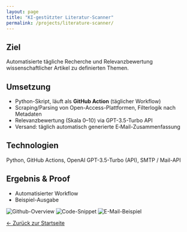 ```yaml
---
layout: page
title: "KI-gestützter Literatur-Scanner"
permalink: /projects/literature-scanner/
---
```



## Ziel
Automatisierte tägliche Recherche und Relevanzbewertung wissenschaftlicher Artikel zu definierten Themen.


## Umsetzung
- Python-Skript, läuft als **GitHub Action** (täglicher Workflow)
- Scraping/Parsing von Open-Access-Plattformen, Filterlogik nach Metadaten
- Relevanzbewertung (Skala 0–10) via GPT-3.5-Turbo API
- Versand: täglich automatisch generierte E‑Mail-Zusammenfassung


## Technologien
Python, GitHub Actions, OpenAI GPT-3.5-Turbo (API), SMTP / Mail-API


## Ergebnis & Proof
- Automatisierter Workflow 
- Beispiel-Ausgabe
 
![Github-Overview](../assets/images/projects/literature-scanner/screenshot_github.PNG)
![Code-Snippet](../assets/images/projects/literature-scanner/screenshot_code.PNG)
![E-Mail-Beispiel](../assets/images/projects/literature-scanner/screenshot_email.PNG)



[← Zurück zur Startseite](/)
